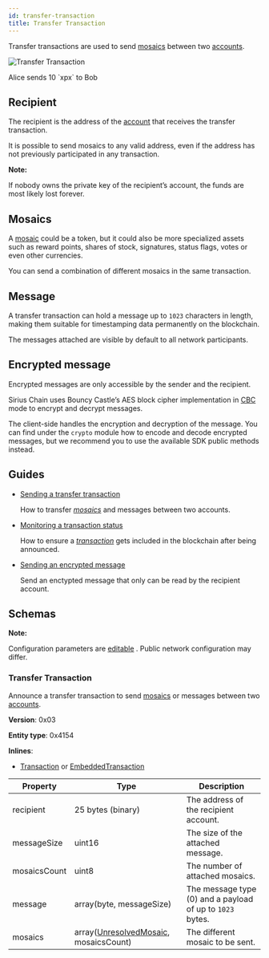 ```yaml
---
id: transfer-transaction
title: Transfer Transaction
---
```


Transfer transactions are used to send [mosaics](./mosaic.md) between two [accounts](./account.md).

![Transfer Transaction](/img/transfer-transaction.png "Transfer Transaction")

<p class="caption">Alice sends 10 `xpx` to Bob</p>


## Recipient

The recipient is the address of the [account](./account.md) that receives the transfer transaction.

It is possible to send mosaics to any valid address, even if the address has not previously participated in any transaction.

<div class="info">

**Note:**

If nobody owns the private key of the recipient’s account, the funds are most likely lost forever.
</div>

## Mosaics

A [mosaic](./mosaic.md) could be a token, but it could also be more specialized assets such as reward points, shares of stock, signatures, status flags, votes or even other currencies.

You can send a combination of different mosaics in the same transaction.

## Message

A transfer transaction can hold a message up to `1023` characters in length, making them suitable for timestamping data permanently on the blockchain.

The messages attached are visible by default to all network participants.

## Encrypted message

Encrypted messages are only accessible by the sender and the recipient.

Sirius Chain uses Bouncy Castle’s AES block cipher implementation in [CBC](https://en.wikipedia.org/wiki/Block_cipher_mode_of_operation#CBC) mode to encrypt and decrypt messages.

The client-side handles the encryption and decryption of the message. You can find under the `crypto` module how to encode and decode encrypted messages, but we recommend you to use the available SDK public methods instead.

## Guides

- [Sending a transfer transaction](../guides/transaction/sending-a-transfer-transaction.md)

    How to transfer [*mosaics*](./mosaic.md) and messages between two accounts.

- [Monitoring a transaction status](../guides/monitoring/monitoring-a-transaction-status.md)

    How to ensure a [*transaction*](../protocol/transaction.md) gets included in the blockchain after being announced.

- [Sending an encrypted message](../guides/transaction/sending-an-encrypted-message.md)

    Send an enctypted message that only can be read by the recipient account.

## Schemas

<div class="info">

**Note:**

Configuration parameters are [editable](https://github.com/proximax-storage/cpp-xpx-chain/blob/master/resources/config-network.properties) . Public network configuration may differ.

</div>

### Transfer Transaction

Announce a transfer transaction to send [mosaics](./mosaic.md) or messages between two [accounts](./account.md).

**Version**: 0x03

**Entity type**: 0x4154

**Inlines**:

- [Transaction](../protocol/transaction.md#transaction) or [EmbeddedTransaction](../protocol/transaction.md#embeddedtransaction)

**Property** |	**Type** |	**Description**
-------------|-----------|--------------------
recipient |	25 bytes (binary) |	The address of the recipient account.
messageSize |	uint16 |	The size of the attached message.
mosaicsCount |	uint8 |	The number of attached mosaics.
message |	array(byte, messageSize) |	The message type (0) and a payload of up to `1023` bytes.
mosaics |	array([UnresolvedMosaic](./mosaic.md#unresolvedmosaic), mosaicsCount) |	The different mosaic to be sent.

